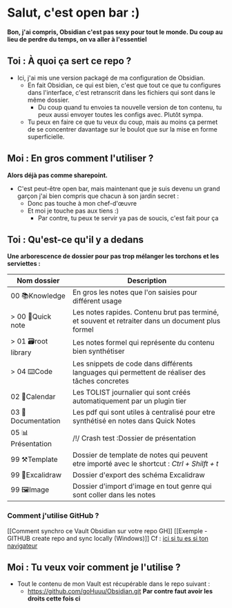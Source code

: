 # Salut, c'est open bar :)

**Bon, j'ai compris, Obsidian c'est pas sexy pour tout le monde. Du coup au lieu de perdre du temps, on va aller à l'essentiel**

## Toi : À quoi ça sert ce repo ?

- Ici, j'ai mis une version packagé de ma configuration de Obsidian.
	- En fait Obsidian, ce qui est bien, c'est que tout ce que tu configures dans l'interface, c'est retranscrit dans les fichiers qui sont dans le même dossier.
		- Du coup quand tu envoies ta nouvelle version de ton contenu, tu peux aussi envoyer toutes les configs avec. Plutôt sympa.
	- Tu peux en faire ce que tu veux du coup, mais au moins ça permet de se concentrer davantage sur le boulot que sur la mise en forme superficielle.

## Moi : En gros comment l'utiliser ?

**Alors déjà pas comme sharepoint.**

- C'est peut-être open bar, mais maintenant que je suis devenu un grand garçon j'ai bien compris que chacun à son jardin secret :
  - Donc pas touche à mon chef-d'œuvre
  - Et moi je touche pas aux tiens :)
    - Par contre, tu peux te servir ya pas de soucis, c'est fait pour ça

## Toi : Qu'est-ce qu'il y a dedans

**Une arborescence de dossier pour pas trop mélanger les torchons et les serviettes :** 

| Nom dossier          | Description                                                                                       |
| -------------------- | ------------------------------------------------------------------------------------------------- |
| 00 📚Knowledge       | En gros les notes que l'on saisies pour différent usage                                           |
| > 00 📒Quick note    | Les notes rapides. Contenu brut pas terminé, et souvent et retraiter dans un document plus formel |
| > 01 🗃️root library | Les notes formel qui représente du contenu bien synthétiser                                       |
| > 04 ⌨️Code          | Les snippets de code dans différents languages qui permettent de réaliser des tâches concretes    |
| 02 📆Calendar        | Les TOLIST journalier qui sont créés automatiquement par un plugin tier                           |
| 03 💾Documentation   | Les pdf qui sont utiles à centralisé pour etre synthétisé en notes dans Quick Notes               |
| 05 📊Présentation    | /!/ Crash test :Dossier de présentation                                                           |
| 99 ⚒️Template        | Dossier de template de notes qui peuvent etre importé avec le shortcut : *Ctrl + Shilft + t*      |
| 99 🎨Excalidraw      | Dossier d'export des schéma Excalidraw                                                            |
| 99 🖼️Image          | Dossier d'import d'image en tout genre qui sont coller dans les notes                             |

### Comment j'utilise GitHub ?

[[Comment synchro ce Vault Obsidian sur votre repo GH]]
[[Exemple - GITHUB create repo and sync locally (Windows)]]
Cf : [ici si tu es si ton navigateur](https://github.com/goHuuu/TemplateObsidian/blob/ecfdc9b3b9a0f153fde1872d49d372074394a6e5/00%20%F0%9F%93%9AKnowledge/01%20%F0%9F%97%83%EF%B8%8Froot%20library/01%20%F0%9F%A4%96Proc%C3%A9dures/Comment%20synchro%20ce%20Vault%20Obsidian%20sur%20votre%20repo%20GH.md)
## Moi : Tu veux voir comment je l'utilise ?

- Tout le contenu de mon Vault est récupérable dans le repo suivant :
	- https://github.com/goHuuu/Obsidian.git
**Par contre faut avoir les droits cette fois ci**
